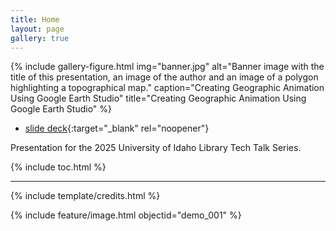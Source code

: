 ```yaml
---
title: Home
layout: page
gallery: true
---
```


{% include gallery-figure.html img="banner.jpg" alt="Banner image with the title of this presentation, an image of the author and an image of a polygon highlighting a topographical map." caption="Creating Geographic Animation Using Google Earth Studio" title="Creating Geographic Animation Using Google Earth Studio" %}

- [slide deck](https://indd.adobe.com/view/99557cba-101c-4a1e-b824-ee02b1e77fcc){:target="_blank" rel="noopener"}

Presentation for the 2025 University of Idaho Library Tech Talk Series.

{% include toc.html %}

------

{% include template/credits.html %}

{% include feature/image.html objectid="demo_001" %}
